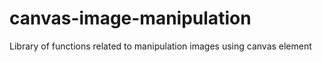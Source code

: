 canvas-image-manipulation
=========================

Library of functions related to manipulation images using canvas element